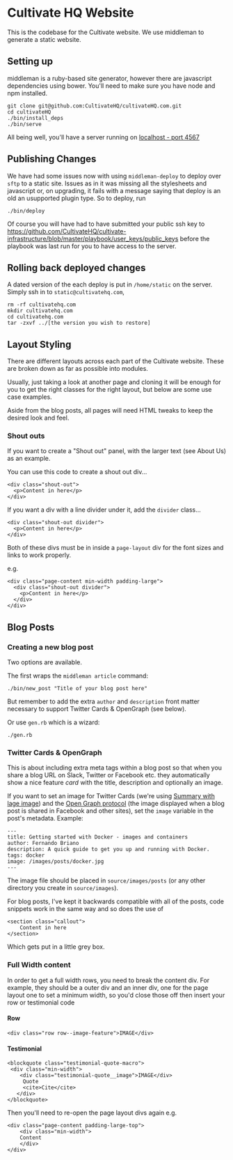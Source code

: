 # Cultivate HQ Website

This is the codebase for the Cultivate website. We use middleman to generate a static website.

## Setting up

middleman is a ruby-based site generator, however there are javascript dependencies using bower.
You'll need to make sure you have node and npm installed.

    git clone git@github.com:CultivateHQ/cultivateHQ.com.git
    cd cultivateHQ
    ./bin/install_deps
    ./bin/serve

All being well, you'll have a server running on [localhost - port 4567](http://0.0.0.0:4567)

## Publishing Changes

We have had some issues now with using `middleman-deploy` to deploy over `sftp` to a static site. Issues as in it was missing all the stylesheets
and javascript or, on upgrading, it fails with a message saying that deploy is an old an usupported plugin type. So to deploy, run

```
./bin/deploy
```

Of course you will have had to have submitted your public ssh key to https://github.com/CultivateHQ/cultivate-infrastructure/blob/master/playbook/user_keys/public_keys
before the playbook was last run for you to have access to the server.

## Rolling back deployed changes

A dated version of the each deploy is put in `/home/static` on the server. Simply ssh in to `static@cultivatehq.com`,

```
rm -rf cultivatehq.com
mkdir cultivatehq.com
cd cultivatehq.com
tar -zxvf ../[the version you wish to restore]
```


## Layout Styling

There are different layouts across each part of the Cultivate website. These are broken down as far as possible into modules.

Usually, just taking a look at another page and cloning it will be enough for you to get the right classes for the right layout, but below are some use case examples.

Aside from the blog posts, all pages will need HTML tweaks to keep the desired look and feel.

### Shout outs

If you want to create a "Shout out" panel, with the larger text (see About Us) as an example.

You can use this code to create a shout out div...

    <div class="shout-out">
      <p>Content in here</p>
    </div>

If you want a div with a line divider under it, add the `divider` class...

    <div class="shout-out divider">
      <p>Content in here</p>
    </div>

Both of these divs must be in inside a `page-layout` div for the font sizes and links to work properly.

e.g.

    <div class="page-content min-width padding-large">
      <div class="shout-out divider">
        <p>Content in here</p>
      </div>
    </div>

## Blog Posts


### Creating a new blog post

Two options are available.

The first wraps the `middleman article` command:

```
./bin/new_post "Title of your blog post here"
```

But remember to add the extra `author` and `description` front matter necessary to support Twitter Cards & OpenGraph (see below).

Or use `gen.rb` which is a wizard:

```
./gen.rb
```

### Twitter Cards & OpenGraph

This is about including extra meta tags within a blog post so that when you share a blog URL on Slack, Twitter or Facebook etc. they automatically show a nice feature _card_ with the title, description and optionally an image.

If you want to set an image for Twitter Cards (we're using [Summary with lage image](https://developer.twitter.com/en/docs/tweets/optimize-with-cards/overview/summary-card-with-large-image)) and the [Open Graph protocol](http://opengraphprotocol.org/) (the image displayed when a blog post is shared in Facebook and other sites), set the `image` variable in the post's metadata. Example:

```
---
title: Getting started with Docker - images and containers
author: Fernando Briano
description: A quick guide to get you up and running with Docker.
tags: docker
image: /images/posts/docker.jpg
---
```
The image file should be placed in `source/images/posts` (or any other directory you create in `source/images`).

For blog posts, I've kept it backwards compatible with all of the posts, code snippets work in the same way and so does the use of

    <section class="callout">
        Content in here
    </section>

Which gets put in a little grey box.

### Full Width content

In order to get a full width rows, you need to break the content div. For example, they should be a outer div and an inner div, one for the page layout one to set a minimum width, so you'd close those off then insert your row or testimonial code

#### Row

    <div class="row row--image-feature">IMAGE</div>

#### Testimonial
    <blockquote class="testimonial-quote-macro">
     <div class="min-width">
        <div class="testimonial-quote__image">IMAGE</div>
         Quote
         <cite>Cite</cite>
       </div>
    </blockquote>

 Then you'll need to re-open the page layout divs again e.g.

    <div class="page-content padding-large-top">
        <div class="min-width">
        Content
        </div>
    </div>
